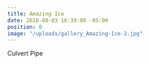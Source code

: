 ```yaml
---
title: Amazing Ice
date: 2018-08-03 16:39:00 -05:00
position: 0
image: "/uploads/gallery_Amazing-Ice-2.jpg"
---
```


Culvert Pipe